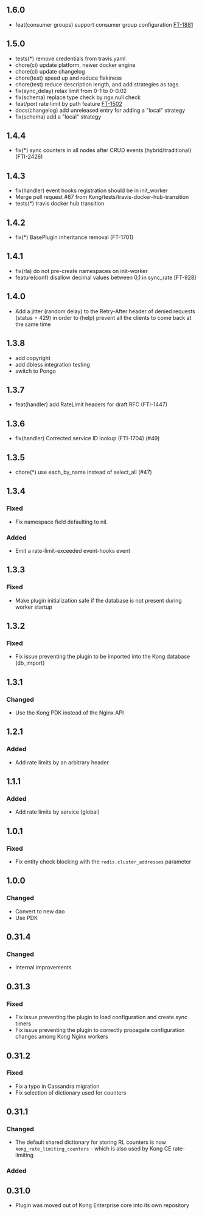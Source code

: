 ## 1.6.0
- feat(consumer groups) support consumer group configuration [FT-1881](https://konghq.atlassian.net/browse/FT-1881)

## 1.5.0

- tests(*) remove credentials from travis.yaml
- chore(ci) update platform, newer docker engine
- chore(cl) update changelog
- chore(test) speed up and reduce flakiness
- chore(test) reduce description length, and add strategies as tags
- fix(sync_delay) relax limit from 0-1 to 0-0.02
- fix(schema) replace type check by ngx.null check
- feat/port rate limit by path feature [FT-1502](https://konghq.atlassian.net/browse/FT-1502)
- docs(changelog) add unreleased entry for adding a "local" strategy
- fix(schema) add a "local" strategy

## 1.4.4

- fix(*) sync counters in all nodes after CRUD events (hybrid/traditional) (FTI-2426)

## 1.4.3

- fix(handler) event hooks registration should be in init_worker
- Merge pull request #67 from Kong/tests/travis-docker-hub-transition
- tests(*) travis docker hub transition

## 1.4.2

- fix(*) BasePlugin inheritance removal (FT-1701)

## 1.4.1

- fix(rla) do not pre-create namespaces on init-worker
- feature(conf) disallow decimal values between 0,1 in sync_rate [FT-928]

## 1.4.0

- Add a jitter (random delay) to the Retry-After header of denied requests (status = 429) in order to (help) prevent all the clients to come back at the same time

## 1.3.8

- add copyright
- add dbless integration testing
- switch to Pongo

## 1.3.7

- feat(handler) add RateLimit headers for draft RFC (FTI-1447)

## 1.3.6

- fix(handler) Corrected service ID lookup (FTI-1704) (#49)

## 1.3.5

- chore(*) use each_by_name instead of select_all (#47)

## 1.3.4

### Fixed

- Fix namespace field defaulting to nil.

### Added

- Emit a rate-limit-exceeded event-hooks event

## 1.3.3

### Fixed
- Make plugin initialization safe if the database is not present during worker startup

## 1.3.2

### Fixed

- Fix issue preventing the plugin to be imported into the Kong database (db_import)

## 1.3.1

### Changed

- Use the Kong PDK instead of the Nginx API

## 1.2.1

### Added

- Add rate limits by an arbitrary header

## 1.1.1

### Added

- Add rate limits by service (global)

## 1.0.1

### Fixed

- Fix entity check blocking with the `redis.cluster_addresses` parameter

## 1.0.0

### Changed

- Convert to new dao
- Use PDK

## 0.31.4

### Changed

- Internal improvements

## 0.31.3

### Fixed

- Fix issue preventing the plugin to load configuration and create sync timers
- Fix issue preventing the plugin to correctly propagate configuration changes
  among Kong Nginx workers

## 0.31.2

### Fixed

- Fix a typo in Cassandra migration
- Fix selection of dictionary used for counters

## 0.31.1

### Changed

- The default shared dictionary for storing RL counters is now
  `kong_rate_limiting_counters` - which is also used by Kong CE rate-limiting

### Added

## 0.31.0

- Plugin was moved out of Kong Enterprise core into its own repository
